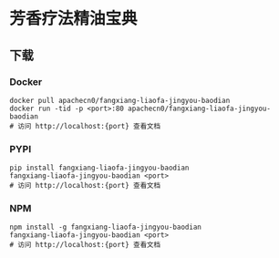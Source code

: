 # 芳香疗法精油宝典

## 下载

### Docker

```
docker pull apachecn0/fangxiang-liaofa-jingyou-baodian
docker run -tid -p <port>:80 apachecn0/fangxiang-liaofa-jingyou-baodian
# 访问 http://localhost:{port} 查看文档
```

### PYPI

```
pip install fangxiang-liaofa-jingyou-baodian
fangxiang-liaofa-jingyou-baodian <port>
# 访问 http://localhost:{port} 查看文档
```

### NPM

```
npm install -g fangxiang-liaofa-jingyou-baodian
fangxiang-liaofa-jingyou-baodian <port>
# 访问 http://localhost:{port} 查看文档
```